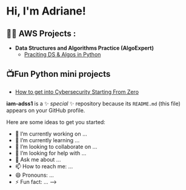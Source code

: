 <h1>Hi, I'm Adriane! </h1>

<h2>👨‍💻 AWS Projects :</h2>

- <b>Data Structures and Algorithms Practice (AlgoExpert)</b>
  - [Praciting DS & Algos in Python]()


<h2>📺Fun Python mini projects </h2>

- [How to get into Cybersecurity Starting From Zero]()



**iam-adss1** is a ✨ _special_ ✨ repository because its `README.md` (this file) appears on your GitHub profile.

Here are some ideas to get you started:

- 🔭 I’m currently working on ...
- 🌱 I’m currently learning ...
- 👯 I’m looking to collaborate on ...
- 🤔 I’m looking for help with ...
- 💬 Ask me about ...
- 📫 How to reach me: ...
- 😄 Pronouns: ...
- ⚡ Fun fact: ...
-->
